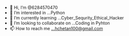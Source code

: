 - 👋 Hi, I’m @6284570470
- 👀 I’m interested in ...Python
- 🌱 I’m currently learning ...Cyber_Sequrity_Ethical_Hacker
- 💞️ I’m looking to collaborate on ...Coding in Pyhton
- 📫 How to reach me ...hchetan100@gmail.com

<!---
6284570470/6284570470 is a ✨ special ✨ repository because its `README.md` (this file) appears on your GitHub profile.
You can click the Preview link to take a look at your changes.
--->
